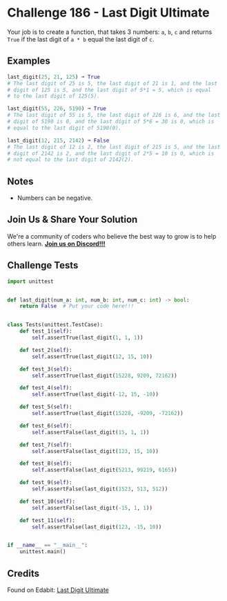# Challenge 186 - Last Digit Ultimate

Your job is to create a function, that takes 3 numbers: `a`, `b`, `c` and returns `True` if the last digit of `a * b` equal the last digit of `c`.

## Examples
```python
last_digit(25, 21, 125) ➞ True
# The last digit of 25 is 5, the last digit of 21 is 1, and the last
# digit of 125 is 5, and the last digit of 5*1 = 5, which is equal
# to the last digit of 125(5).

last_digit(55, 226, 5190) ➞ True
# The last digit of 55 is 5, the last digit of 226 is 6, and the last
# digit of 5190 is 0, and the last digit of 5*6 = 30 is 0, which is
# equal to the last digit of 5190(0).

last_digit(12, 215, 2142) ➞ False
# The last digit of 12 is 2, the last digit of 215 is 5, and the last
# digit of 2142 is 2, and the last digit of 2*5 = 10 is 0, which is
# not equal to the last digit of 2142(2).
```
## Notes

- Numbers can be negative.

## Join Us & Share Your Solution

We're a community of coders who believe the best way to grow is to help others learn. **[Join us on Discord!!!](https://discord.gg/sfHykntuGy)**

## Challenge Tests
```py
import unittest


def last_digit(num_a: int, num_b: int, num_c: int) -> bool:
    return False  # Put your code here!!!


class Tests(unittest.TestCase):
    def test_1(self):
        self.assertTrue(last_digit(1, 1, 1))

    def test_2(self):
        self.assertTrue(last_digit(12, 15, 10))

    def test_3(self):
        self.assertTrue(last_digit(15228, 9209, 72162))

    def test_4(self):
        self.assertTrue(last_digit(-12, 15, -10))

    def test_5(self):
        self.assertTrue(last_digit(15228, -9209, -72162))

    def test_6(self):
        self.assertFalse(last_digit(15, 1, 1))

    def test_7(self):
        self.assertFalse(last_digit(123, 15, 10))

    def test_8(self):
        self.assertFalse(last_digit(5213, 99219, 6165))

    def test_9(self):
        self.assertFalse(last_digit(1523, 513, 512))

    def test_10(self):
        self.assertFalse(last_digit(-15, 1, 1))

    def test_11(self):
        self.assertFalse(last_digit(123, -15, 10))


if __name__ == "__main__":
    unittest.main()
```
## Credits

Found on Edabit: [Last Digit Ultimate](https://edabit.com/challenge/7PtLRCT5aL9uiqxPs)
